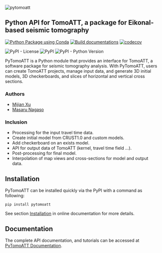 ![pytomoatt](https://user-images.githubusercontent.com/7437523/222756855-9a178426-a4b1-4522-9022-8db4b017e7d8.png)

## Python API for TomoATT, a package for Eikonal-based seismic tomography


[![Python Package using Conda](https://github.com/MIGG-NTU/PyTomoATT/actions/workflows/build-test-conda.yml/badge.svg?branch=devel)](https://github.com/MIGG-NTU/PyTomoATT/actions/workflows/build-test-conda.yml)
[![Build documentations](https://github.com/MIGG-NTU/PyTomoATT/actions/workflows/build-docs.yml/badge.svg?branch=docs)](https://migg-ntu.github.io/PyTomoATT/)
[![codecov](https://codecov.io/gh/MIGG-NTU/PyTomoATT/branch/devel/graph/badge.svg?token=EYOV0WOA2Y)](https://codecov.io/gh/MIGG-NTU/PyTomoATT)

![PyPI - License](https://img.shields.io/pypi/l/pytomoatt)
![PyPI](https://img.shields.io/pypi/v/pytomoatt)
![PyPI - Python Version](https://img.shields.io/pypi/pyversions/pytomoatt)


PyTomoATT is a Python module that provides an interface for TomoATT, a software package for seismic tomography analysis. With PyTomoATT, users can create TomoATT projects, manage input data, and generate 3D initial models, 3D checkerboards, and slices of horizontal and vertical cross sections.

### Authors
- [Mijian Xu](https://xumijian.me)
- [Masaru Nagaso](https://mnagaso.github.io)

### Inclusion

- Processing for the input travel time data.
- Create initial model from CRUST1.0 and custom models.
- Add checkerboard on an exists model.
- API for output data of TomoATT (kernel, travel time field ...).
- Post-processing for final model.
- Interpolation of map views and cross-sections for model and output data.

## Installation

PyTomoATT can be installed quickly via the PyPI with a command as following:

```
pip install pytomoatt
```

See section [Installation](https://tomoatt.github.io/PyTomoATT/installation.html) in online documentation for more details.


## Documentation

The complete API documentation, and tutorials can be accessed at [PyTomoATT Documentation](https://tomoatt.github.io/PyTomoATT/index.html).
